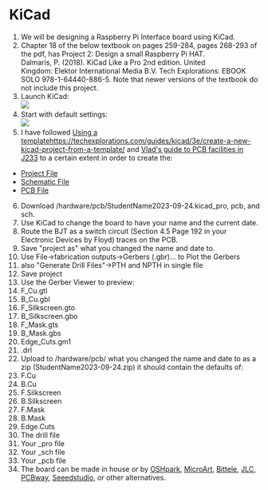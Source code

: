 # KiCad   
1. We will be designing a Raspberry Pi Interface board using KiCad.
2. Chapter 18 of the below textbook on pages 259-284, pages 268-293 of the pdf, has Project 2: Design a small Raspberry Pi HAT.
   Dalmaris, P. (2018). KiCad Like a Pro 2nd edition. United Kingdom: Elektor International Media B.V. Tech Explorations: EBOOK SOLO 978-1-64440-886-5. Note that newer versions of the textbook do not include this project.   
3. Launch KiCad:   
![](media/1.png)
4. Start with default settings:   
![](media/2.png)
5. I have followed [Using a template](https://techexplorations.com/guides/kicad/3e/create-a-new-kicad-project-from-a-template/)https://techexplorations.com/guides/kicad/3e/create-a-new-kicad-project-from-a-template/ and [Vlad's guide to PCB facilities in J233](PCBPrototypes.md) to a certain extent in order to create the:
-   [Project File](/hardware/pcb/StudentName2023-09-24.kicad_pro)
-   [Schematic File](/hardware/pcb/StudentName2023-09-24.kicad_sch)
-   [PCB File](/hardware/pcb/StudentName2023-09-24.kicad_pcb)   
6. Download /hardware/pcb/StudentName2023-09-24.kicad_pro, pcb, and sch.
7. Use KiCad to change the board to have your name and the current date.
8. Route the BJT as a switch circuit (Section 4.5 Page 192 in your Electronic Devices by Floyd) traces on the PCB.   
9. Save "project as" what you changed the name and date to.   
10. Use File->fabrication outputs->Gerbers (.gbr)... to Plot the Gerbers   
11. also "Generate Drill Files"->PTH and NPTH in single file   
12. Save project
13. Use the Gerber Viewer to preview:
   1. F_Cu.gtl
   2. B_Cu.gbl
   3. F_Silkscreen.gto
   4. B_Silkscreen.gbo
   5. F_Mask.gts
   6. B_Mask.gbs
   7. Edge_Cuts.gm1
   8. .drl    
14. Upload to /hardware/pcb/ what you changed the name and date to as a zip (StudentName2023-09-24.zip) it should contain the defaults of:   
   1. F.Cu   
   2. B.Cu   
   3. F.Silkscreen   
   4. B.Silkscreen   
   5. F.Mask   
   6. B.Mask   
   7. Edge.Cuts   
   8. The drill file   
   9. Your _pro file   
   10. Your _sch file   
   11. Your _pcb file
13. The board can be made in house or by [OSHpark](https://oshpark.com/),  [MicroArt](https://microart.pcborders.com/), [Bittele](https://onlinequote.7pcb.com/), [JLC](https://jlcpcb.com/), [PCBway](https://www.pcbway.com/QuickOrderOnline.aspx), [Seeedstudio](https://www.seeedstudio.com/fusion_pcb.html), or other alternatives.   








